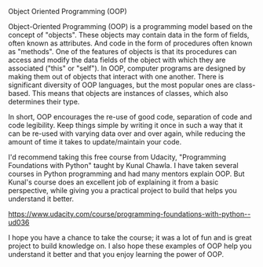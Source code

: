 Object Oriented Programming (OOP)

Object-Oriented Programming (OOP) is a programming model based on the concept 
of "objects". These objects may contain data in the form of fields, often known 
as attributes. And code in the form of procedures often known as "methods". One
of the features of objects is that its procedures can access and modify the data
fields of the object with which they are associated ("this" or "self"). In OOP, 
computer programs are designed by making them out of objects that interact with 
one another. There is significant diversity of OOP languages, but the most popular 
ones are class-based. This means that objects are instances of classes, which 
also determines their type.

In short, OOP encourages the re-use of good code, separation of code and code 
legibility. Keep things simple by writing it once in such a way that it can be re-used 
with varying data over and over again, while reducing the amount of time it takes to 
update/maintain your code. 

I'd recommend taking this free course from Udacity, "Programming Foundations with 
Python" taught by Kunal Chawla. I have taken several courses in Python programming 
and had many mentors explain OOP. But Kunal's course does an excellent job of 
explaining it from a basic perspective, while giving you a practical project to build 
that helps you understand it better. 

https://www.udacity.com/course/programming-foundations-with-python--ud036

I hope you have a chance to take the course; it was a lot of fun and is great project
to build knowledge on. I also hope these examples of OOP help you understand it better
and that you enjoy learning the power of OOP.
